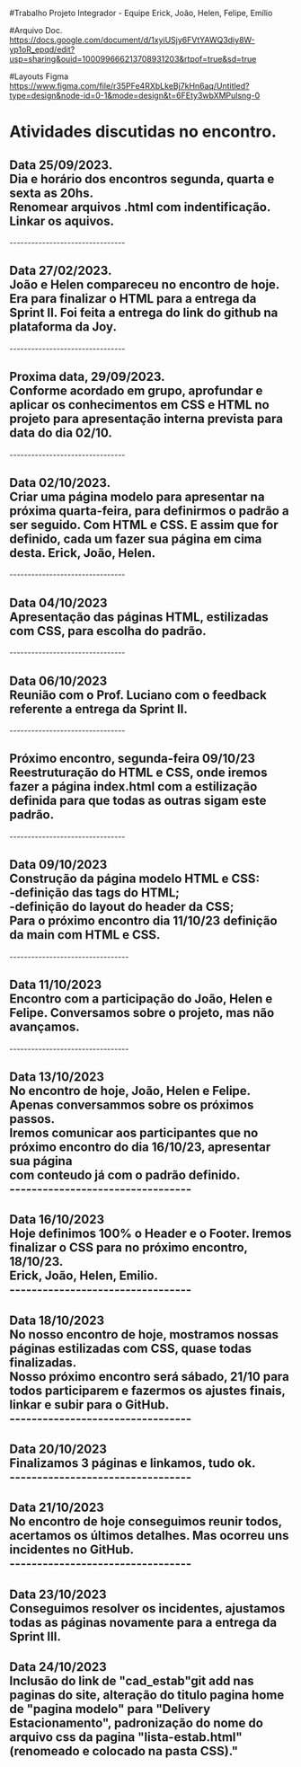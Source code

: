 #Trabalho Projeto Integrador - Equipe Erick, João, Helen, Felipe, Emílio

#Arquivo Doc.
https://docs.google.com/document/d/1xyiUSjy6FVtYAWQ3diy8W-yp1oR_epqd/edit?usp=sharing&ouid=100099666213708931203&rtpof=true&sd=true

#Layouts Figma
https://www.figma.com/file/r35PFe4RXbLkeBj7kHn6aq/Untitled?type=design&node-id=0-1&mode=design&t=6FEty3wbXMPulsng-0
<h1>
Atividades discutidas no encontro.
</h1> 
<h2>
    Data 25/09/2023.<br>
    Dia e horário dos encontros segunda, quarta e sexta as 20hs.<br>
    Renomear arquivos .html com indentificação.<br>
    Linkar os aquivos.<br>
</h2>
--------------------------------
<h2>
    Data 27/02/2023.<br>
    João e Helen compareceu no encontro de hoje. Era para finalizar o HTML para a entrega da Sprint II.
    Foi feita a entrega do link do github na plataforma da Joy.
</h2>
--------------------------------
<h2>
    Proxima data, 29/09/2023.<br>
    Conforme acordado em grupo, aprofundar e aplicar os conhecimentos em CSS e HTML no projeto para apresentação interna prevista para data do dia 02/10.
</h2>
--------------------------------
<h2>Data 02/10/2023.<br>
    Criar uma página modelo para apresentar na próxima quarta-feira, para definirmos o padrão a ser seguido.
    Com HTML e CSS. E assim que for definido, cada um fazer sua página em cima desta.
    Erick, João, Helen.  
</h2>
--------------------------------
<h2>Data 04/10/2023<br>
    Apresentação das páginas HTML, estilizadas com CSS, para escolha do padrão.
</h2>
--------------------------------
<h2>Data 06/10/2023<br>
    Reunião com o Prof. Luciano com o feedback referente a entrega da Sprint II.
</h2>
--------------------------------
<h2>Próximo encontro, segunda-feira 09/10/23<br>
Reestruturação do HTML e CSS, onde iremos fazer a página index.html com a estilização definida para que todas as outras sigam este padrão.
</h2>
--------------------------------
<h2>Data 09/10/2023<br>
Construção da página modelo HTML e CSS:<br>
-definição das tags do HTML;<br>
-definição do layout do header da CSS;<br>
Para o próximo encontro dia 11/10/23 definição da main com HTML e CSS.</h2>
---------------------------------
<h2>Data 11/10/2023<br>
Encontro com a participação do João, Helen e Felipe. Conversamos sobre o projeto, mas não avançamos.</h2>
---------------------------------
<h2>Data 13/10/2023<br>
No encontro de hoje, João, Helen e Felipe. Apenas conversammos sobre os próximos passos.<br>
Iremos comunicar aos participantes que no próximo encontro do dia 16/10/23, apresentar sua página<br>
com conteudo já com o padrão definido.<br>
---------------------------------
<h2>Data 16/10/2023<br>
Hoje definimos 100% o Header e o Footer. Iremos finalizar o CSS para no próximo encontro, 18/10/23.<br>
Erick, João, Helen, Emilio.<br>
---------------------------------
<h2>Data 18/10/2023<br>
No nosso encontro de hoje, mostramos nossas páginas estilizadas com CSS, quase todas finalizadas.<br>
Nosso próximo encontro será sábado, 21/10 para todos participarem e fazermos os ajustes finais, <br>
linkar e subir para o GitHub.<br>
---------------------------------
<h2>Data 20/10/2023<br>
Finalizamos 3 páginas e linkamos, tudo ok.<br>
---------------------------------
<h2>Data 21/10/2023<br>
No encontro de hoje conseguimos reunir todos, acertamos os últimos detalhes. Mas ocorreu uns incidentes no GitHub. <br>
---------------------------------
<h2>Data 23/10/2023<br>
Conseguimos resolver os incidentes, ajustamos todas as páginas novamente para a entrega da Sprint III.
<h2>Data 24/10/2023<br>
Inclusão do link de "cad_estab"git add nas paginas do site, alteração do titulo pagina home de "pagina modelo" para "Delivery Estacionamento", padronização do nome do arquivo css da pagina "lista-estab.html" (renomeado e colocado na pasta CSS)."




